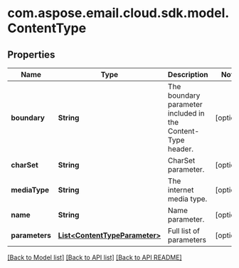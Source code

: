 
# com.aspose.email.cloud.sdk.model.ContentType
## Properties
Name | Type | Description | Notes
------------ | ------------- | ------------- | -------------
**boundary** | **String** | The boundary parameter included in the Content-Type header.              |  [optional]
**charSet** | **String** | CharSet parameter.              |  [optional]
**mediaType** | **String** | The internet media type.              |  [optional]
**name** | **String** | Name parameter.              |  [optional]
**parameters** | [**List&lt;ContentTypeParameter&gt;**](ContentTypeParameter.md) | Full list of parameters              |  [optional]




[[Back to Model list]](README.md#documentation-for-models) [[Back to API list]](README.md#documentation-for-api-endpoints) [[Back to API README]](README.md)

